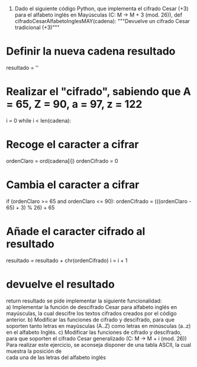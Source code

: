 1. Dado	el	siguiente	código	Python,	que	implementa	el	cifrado	Cesar	(+3)	para	el	alfabeto	inglés
en	Mayúsculas (C:	M	→	M	+	3	(mod.	26)),
def cifradoCesarAlfabetoInglesMAY(cadena):
 """Devuelve un cifrado Cesar tradicional (+3)"""
 # Definir la nueva cadena resultado
 resultado = ''
 # Realizar el "cifrado", sabiendo que A = 65, Z = 90, a = 97, z = 122
 i = 0
 while i < len(cadena):
# Recoge el caracter a cifrar
ordenClaro = ord(cadena[i])
ordenCifrado = 0
# Cambia el caracter a cifrar
if (ordenClaro >= 65 and ordenClaro <= 90):
ordenCifrado = (((ordenClaro - 65) + 3) % 26) + 65
# Añade el caracter cifrado al resultado
resultado = resultado + chr(ordenCifrado)
i = i + 1
 # devuelve el resultado
 return resultado
se	pide	implementar	la	siguiente	funcionalidad:	
a) Implementar	la	función	de	descifrado Cesar	para	alfabeto	inglés	en	mayúsculas,	la	cual
descifre	los	textos	cifrados	creados	por	el	código	anterior.
b) Modificar	las	funciones	de	cifrado	y	descifrado,	para	que	soporten	tanto	letras	en
mayúsculas	(A..Z)	como	letras	en	minúsculas	(a..z)	en	el	alfabeto	Inglés.
c) Modificar	las	funciones	de	cifrado	y	descifrado,	para	que	soporten	el	cifrado	Cesar
generalizado	(C:	M	→	M	+	i	(mod.	26))
Para realizar este ejercicio, se aconseja disponer de una tabla ASCII, la cual muestra la posición	de	
cada	una	de	las	letras	del alfabeto inglés
